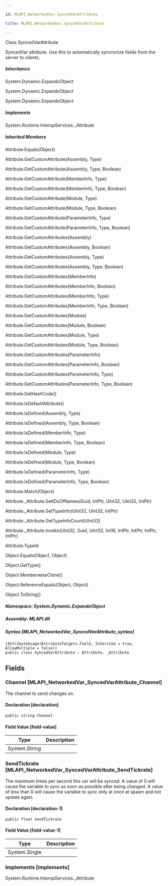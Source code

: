 ```yaml
---

id: MLAPI.NetworkedVar.SyncedVarAttribute

title: MLAPI.NetworkedVar.SyncedVarAttribute

---
```


Class SyncedVarAttribute

<div class="markdown level0 summary" markdown="1">

SyncedVar attribute. Use this to automatically syncronize fields from
the server to clients.

</div>

<div class="markdown level0 conceptual" markdown="1">

</div>

<div class="inheritance" markdown="1">

##### Inheritance

<div class="level0" markdown="1">

System.Dynamic.ExpandoObject

</div>

<div class="level1" markdown="1">

System.Dynamic.ExpandoObject

</div>

<div class="level2" markdown="1">

System.Dynamic.ExpandoObject

</div>

</div>

<div markdown="1" classs="implements">

##### Implements

<div markdown="1">

<span class="xref">System.Runtime.InteropServices.\_Attribute</span>

</div>

</div>

<div class="inheritedMembers" markdown="1">

##### Inherited Members

<div markdown="1">

Attribute.Equals(Object)

</div>

<div markdown="1">

Attribute.GetCustomAttribute(Assembly, Type)

</div>

<div markdown="1">

Attribute.GetCustomAttribute(Assembly, Type, Boolean)

</div>

<div markdown="1">

Attribute.GetCustomAttribute(MemberInfo, Type)

</div>

<div markdown="1">

Attribute.GetCustomAttribute(MemberInfo, Type, Boolean)

</div>

<div markdown="1">

Attribute.GetCustomAttribute(Module, Type)

</div>

<div markdown="1">

Attribute.GetCustomAttribute(Module, Type, Boolean)

</div>

<div markdown="1">

Attribute.GetCustomAttribute(ParameterInfo, Type)

</div>

<div markdown="1">

Attribute.GetCustomAttribute(ParameterInfo, Type, Boolean)

</div>

<div markdown="1">

Attribute.GetCustomAttributes(Assembly)

</div>

<div markdown="1">

Attribute.GetCustomAttributes(Assembly, Boolean)

</div>

<div markdown="1">

Attribute.GetCustomAttributes(Assembly, Type)

</div>

<div markdown="1">

Attribute.GetCustomAttributes(Assembly, Type, Boolean)

</div>

<div markdown="1">

Attribute.GetCustomAttributes(MemberInfo)

</div>

<div markdown="1">

Attribute.GetCustomAttributes(MemberInfo, Boolean)

</div>

<div markdown="1">

Attribute.GetCustomAttributes(MemberInfo, Type)

</div>

<div markdown="1">

Attribute.GetCustomAttributes(MemberInfo, Type, Boolean)

</div>

<div markdown="1">

Attribute.GetCustomAttributes(Module)

</div>

<div markdown="1">

Attribute.GetCustomAttributes(Module, Boolean)

</div>

<div markdown="1">

Attribute.GetCustomAttributes(Module, Type)

</div>

<div markdown="1">

Attribute.GetCustomAttributes(Module, Type, Boolean)

</div>

<div markdown="1">

Attribute.GetCustomAttributes(ParameterInfo)

</div>

<div markdown="1">

Attribute.GetCustomAttributes(ParameterInfo, Boolean)

</div>

<div markdown="1">

Attribute.GetCustomAttributes(ParameterInfo, Type)

</div>

<div markdown="1">

Attribute.GetCustomAttributes(ParameterInfo, Type, Boolean)

</div>

<div markdown="1">

Attribute.GetHashCode()

</div>

<div markdown="1">

Attribute.IsDefaultAttribute()

</div>

<div markdown="1">

Attribute.IsDefined(Assembly, Type)

</div>

<div markdown="1">

Attribute.IsDefined(Assembly, Type, Boolean)

</div>

<div markdown="1">

Attribute.IsDefined(MemberInfo, Type)

</div>

<div markdown="1">

Attribute.IsDefined(MemberInfo, Type, Boolean)

</div>

<div markdown="1">

Attribute.IsDefined(Module, Type)

</div>

<div markdown="1">

Attribute.IsDefined(Module, Type, Boolean)

</div>

<div markdown="1">

Attribute.IsDefined(ParameterInfo, Type)

</div>

<div markdown="1">

Attribute.IsDefined(ParameterInfo, Type, Boolean)

</div>

<div markdown="1">

Attribute.Match(Object)

</div>

<div markdown="1">

Attribute.\_Attribute.GetIDsOfNames(Guid, IntPtr, UInt32, UInt32,
IntPtr)

</div>

<div markdown="1">

Attribute.\_Attribute.GetTypeInfo(UInt32, UInt32, IntPtr)

</div>

<div markdown="1">

Attribute.\_Attribute.GetTypeInfoCount(UInt32)

</div>

<div markdown="1">

Attribute.\_Attribute.Invoke(UInt32, Guid, UInt32, Int16, IntPtr,
IntPtr, IntPtr, IntPtr)

</div>

<div markdown="1">

Attribute.TypeId

</div>

<div markdown="1">

Object.Equals(Object, Object)

</div>

<div markdown="1">

Object.GetType()

</div>

<div markdown="1">

Object.MemberwiseClone()

</div>

<div markdown="1">

Object.ReferenceEquals(Object, Object)

</div>

<div markdown="1">

Object.ToString()

</div>

</div>

##### **Namespace**: System.Dynamic.ExpandoObject

##### **Assembly**: MLAPI.dll

##### Syntax [MLAPI_NetworkedVar_SyncedVarAttribute_syntax]

    [AttributeUsage(AttributeTargets.Field, Inherited = true, AllowMultiple = false)]
    public class SyncedVarAttribute : Attribute, _Attribute

## Fields

### Channel [MLAPI_NetworkedVar_SyncedVarAttribute_Channel]

<div class="markdown level1 summary" markdown="1">

The channel to send changes on.

</div>

<div class="markdown level1 conceptual" markdown="1">

</div>

#### Declaration [declaration]

    public string Channel

#### Field Value [field-value]

| Type                                    | Description |
|-----------------------------------------|-------------|
| <span class="xref">System.String</span> |             |

### SendTickrate [MLAPI_NetworkedVar_SyncedVarAttribute_SendTickrate]

<div class="markdown level1 summary" markdown="1">

The maximum times per second this var will be synced. A value of 0 will
cause the variable to sync as soon as possible after being changed. A
value of less than 0 will cause the variable to sync only at once at
spawn and not update again.

</div>

<div class="markdown level1 conceptual" markdown="1">

</div>

#### Declaration [declaration-1]

    public float SendTickrate

#### Field Value [field-value-1]

| Type                                    | Description |
|-----------------------------------------|-------------|
| <span class="xref">System.Single</span> |             |

### Implements [implements]

<div markdown="1">

<span class="xref">System.Runtime.InteropServices.\_Attribute</span>

</div>
